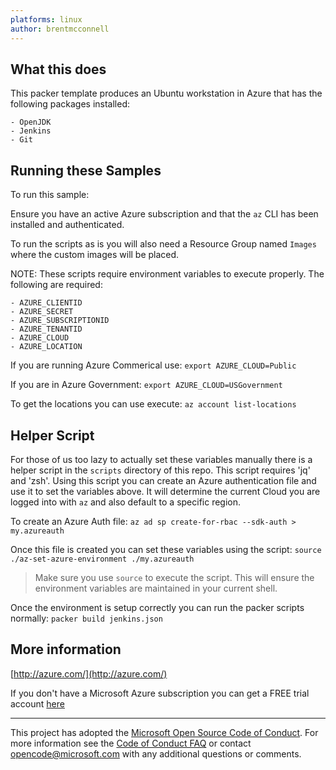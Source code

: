 ```yaml
---
platforms: linux 
author: brentmcconnell
---
```


## What this does ##
This packer template produces an Ubuntu workstation in Azure that has the following packages installed:

    - OpenJDK
    - Jenkins
    - Git


## Running these Samples ##

To run this sample:

Ensure you have an active Azure subscription and that the `az` CLI has been installed and authenticated.

To run the scripts as is you will also need a Resource Group named `Images` where the custom images will be placed.

NOTE:  These scripts require environment variables to execute properly.  The following are required:

    - AZURE_CLIENTID
    - AZURE_SECRET
    - AZURE_SUBSCRIPTIONID
    - AZURE_TENANTID
    - AZURE_CLOUD
    - AZURE_LOCATION

If you are running Azure Commerical use:
`export AZURE_CLOUD=Public`

If you are in Azure Government:
`export AZURE_CLOUD=USGovernment`

To get the locations you can use execute:
`az account list-locations`

## Helper Script ##
For those of us too lazy to actually set these variables manually there is a helper script in the `scripts` directory of this repo.  This script requires 'jq' and 'zsh'.  Using this script you can create an Azure authentication file and use it to set the variables above.  It will determine the current Cloud you are logged into with `az` and also default to a specific region.

To create an Azure Auth file:
`az ad sp create-for-rbac --sdk-auth > my.azureauth`

Once this file is created you can set these variables using the script:
`source ./az-set-azure-environment ./my.azureauth`

>Make sure you use `source` to execute the script.  This will ensure the environment variables are maintained in your current shell.

Once the environment is setup correctly you can run the packer scripts normally:
`packer build jenkins.json`

## More information ##

[http://azure.com/](http://azure.com/)

If you don't have a Microsoft Azure subscription you can get a FREE trial account [here](http://go.microsoft.com/fwlink/?LinkId=330212)

---

This project has adopted the [Microsoft Open Source Code of Conduct](https://opensource.microsoft.com/codeofconduct/). For more information see the [Code of Conduct FAQ](https://opensource.microsoft.com/codeofconduct/faq/) or contact [opencode@microsoft.com](mailto:opencode@microsoft.com) with any additional questions or comments.